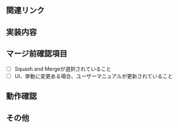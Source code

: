 ﻿## 関連リンク
<!-- libplateauのPR等、関連するPRがあれば書く。 -->

## 実装内容
<!-- 実装した内容、背景について書く。妥協点があれば書いておく。 -->

## マージ前確認項目
- [ ] Squash and Mergeが選択されていること
- [ ] UI、挙動に変更ある場合、ユーザーマニュアルが更新されていること

## 動作確認
<!-- レビュアーが動作確認するのに必要な手順と結果を書く。 -->

## その他
<!-- 気になる点、特にレビューしてほしい点等があれば書く。 -->
